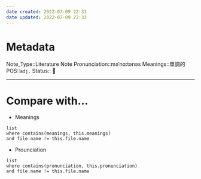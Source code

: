 ```yaml
---
date created: 2022-07-09 22:33
date updated: 2022-07-09 22:33
---
```


# Metadata

Note_Type::Literature Note
Pronunciation::məˈnɑ:tənəs
Meanings::單調的
POS::`adj.`
Status:: 👶

---

# Compare with...

- Meanings

```dataview
list
where contains(meanings, this.meanings)
and file.name != this.file.name
```

- Prounciation

```dataview
list
where contains(pronunciation, this.pronunciation)
and file.name != this.file.name
```
